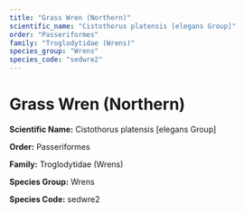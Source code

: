 ```yaml
---
title: "Grass Wren (Northern)"
scientific_name: "Cistothorus platensis [elegans Group]"
order: "Passeriformes"
family: "Troglodytidae (Wrens)"
species_group: "Wrens"
species_code: "sedwre2"
---
```


# Grass Wren (Northern)

**Scientific Name:** Cistothorus platensis [elegans Group]

**Order:** Passeriformes

**Family:** Troglodytidae (Wrens)

**Species Group:** Wrens

**Species Code:** sedwre2
